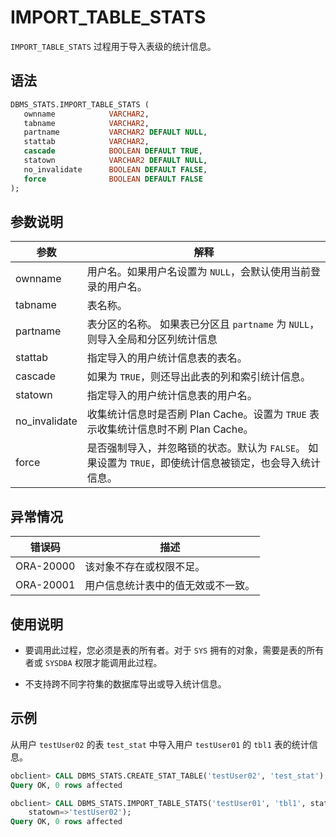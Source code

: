 # IMPORT_TABLE_STATS 

`IMPORT_TABLE_STATS` 过程用于导入表级的统计信息。

## 语法 

```sql
DBMS_STATS.IMPORT_TABLE_STATS (
   ownname            VARCHAR2,
   tabname            VARCHAR2,
   partname           VARCHAR2 DEFAULT NULL,
   stattab            VARCHAR2,
   cascade            BOOLEAN DEFAULT TRUE,
   statown            VARCHAR2 DEFAULT NULL,
   no_invalidate      BOOLEAN DEFAULT FALSE,
   force              BOOLEAN DEFAULT FALSE
);
```

## 参数说明 

|      参数       |                                      解释                                   |
|---------------|------------------------------------------------------------------------------|
| ownname       | 用户名。如果用户名设置为 `NULL`，会默认使用当前登录的用户名。                     |
| tabname       | 表名称。                                                                      |
| partname      | 表分区的名称。 如果表已分区且 `partname` 为 `NULL`，则导入全局和分区列统计信息    |
| stattab       | 指定导入的用户统计信息表的表名。                                                |
| cascade       | 如果为 `TRUE`，则还导出此表的列和索引统计信息。                                  |
| statown       | 指定导入的用户统计信息表的用户名。                                              |
| no_invalidate | 收集统计信息时是否刷 Plan Cache。设置为 `TRUE` 表示收集统计信息时不刷 Plan Cache。 |
| force         | 是否强制导入，并忽略锁的状态。默认为 `FALSE`。 如果设置为 `TRUE`，即使统计信息被锁定，也会导入统计信息。 |



## 异常情况 

|    错误码    |        描述         |
|-----------|-------------------|
| ORA-20000 | 该对象不存在或权限不足。      |
| ORA-20001 | 用户信息统计表中的值无效或不一致。 |



## 使用说明 

* 要调用此过程，您必须是表的所有者。对于 `SYS` 拥有的对象，需要是表的所有者或 `SYSDBA` 权限才能调用此过程。 

* 不支持跨不同字符集的数据库导出或导入统计信息。


## 示例 

从用户 `testUser02` 的表 `test_stat` 中导入用户 `testUser01` 的 `tbl1` 表的统计信息。

```sql
obclient> CALL DBMS_STATS.CREATE_STAT_TABLE('testUser02', 'test_stat');
Query OK, 0 rows affected

obclient> CALL DBMS_STATS.IMPORT_TABLE_STATS('testUser01', 'tbl1', stattab=>'test_stat', 
    statown=>'testUser02');
Query OK, 0 rows affected
```


